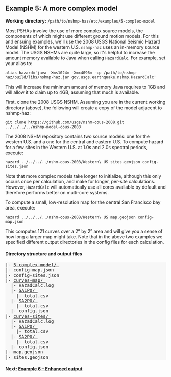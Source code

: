Example 5: A more complex model
-------------------------------

__Working directory:__ `/path/to/nshmp-haz/etc/examples/5-complex-model`

Most PSHAs involve the use of more complex source models, the components of which might use different ground motion models. For this and ensuing examples, we'll use the 2008 USGS National Seismic Hazard Model (NSHM) for the western U.S. `nshmp-haz` uses an in-memory source model. The USGS NSHMs are quite large, so it's helpful to increase the amount memory available to Java when calling `HazardCalc`. For example, set your alias to:

```Shell
alias hazard='java -Xms1024m -Xmx4096m -cp /path/to/nshmp-haz/build/libs/nshmp-haz.jar gov.usgs.earthquake.nshmp.HazardCalc'
```

This will increase the minimum amount of memory Java requires to 1GB and will allow it to claim up to 4GB, assuming that much is available.

First, clone the 2008 USGS NSHM. Assuming you are in the current working directory (above), the following will create a copy of the model adjacent to nshmp-haz:

```Shell
git clone https://github.com/usgs/nshm-cous-2008.git ../../../../nshmp-model-cous-2008
```

The 2008 NSHM repository contains two source models: one for the western U.S. and a one for the central and eastern U.S. To compute hazard for a few sites in the Western U.S. at 1.0s and 2.0s spectral periods, execute:

```Shell
hazard ../../../../nshm-cous-2008/Western\ US sites.geojson config-sites.json
```

Note that more complex models take longer to initialize, although this only occurs once per calculation, and make for longer, per-site calculations. However, `HazardCalc` will automatically use all cores available by default and therefore performs better on multi-core systems.

To compute a small, low-resolution map for the central San Francisco bay area, execute:

```Shell
hazard ../../../../nshm-cous-2008/Western\ US map.geojson config-map.json
```

This computes 121 curves over a 2° by 2° area and will give you a sense of how long a larger map might take. Note that in the above two examples we specified different output directories in the config files for each calculation.


#### Directory structure and output files

<pre style="background: #f7f7f7">
|- <a href="../../example_outputs/5-complex-model">5-complex-model/ </a>
|- config-map.json 
|- config-sites.json 
|- <a href="../../example_outputs/5-complex-model/curves-map">curves-map/ </a>
  |- HazadCalc.log
  |- <a href="../../example_outputs/5-complex-model/curves-map/SA1P0">SA1P0/ </a>
    |- total.csv
  |- <a href="../../example_outputs/5-complex-model/curves-map/SA2P0">SA2P0/ </a>
    |- total.csv
  |- config.json 
|- <a href="../../example_outputs/5-complex-model/curves-sites">curves-sites/ </a>
  |- HazadCalc.log 
  |- <a href="../../example_outputs/5-complex-model/curves-sites/SA1P0">SA1P0/ </a>
    |- total.csv
  |- <a href="../../example_outputs/5-complex-model/curves-sites/SA2P0">SA2P0/ </a>
    |- total.csv
  |- config.json 
|- map.geojson 
|- sites.geojson 
</pre>


#### Next: [Example 6 – Enhanced output](../6-enhanced-output)
